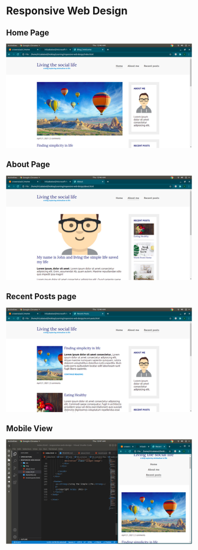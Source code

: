 # Responsive Web Design

## Home Page
![](img/home.png)

## About Page
![](img/about.png)

## Recent Posts page
![](img/posts.png)

## Mobile View
![](img/mobile-view.png)